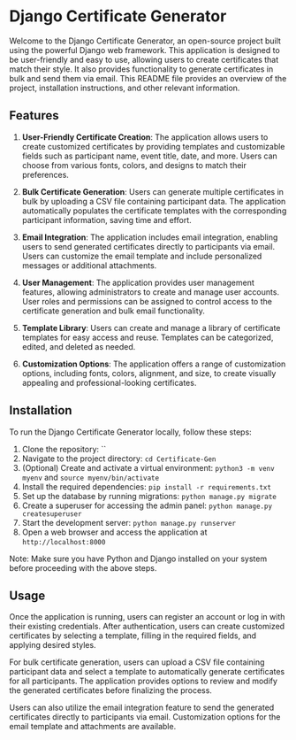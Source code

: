 # Django Certificate Generator

Welcome to the Django Certificate Generator, an open-source project built using the powerful Django web framework. This application is designed to be user-friendly and easy to use, allowing users to create certificates that match their style. It also provides functionality to generate certificates in bulk and send them via email. This README file provides an overview of the project, installation instructions, and other relevant information.

## Features

1. **User-Friendly Certificate Creation**: The application allows users to create customized certificates by providing templates and customizable fields such as participant name, event title, date, and more. Users can choose from various fonts, colors, and designs to match their preferences.

2. **Bulk Certificate Generation**: Users can generate multiple certificates in bulk by uploading a CSV file containing participant data. The application automatically populates the certificate templates with the corresponding participant information, saving time and effort.

3. **Email Integration**: The application includes email integration, enabling users to send generated certificates directly to participants via email. Users can customize the email template and include personalized messages or additional attachments.

4. **User Management**: The application provides user management features, allowing administrators to create and manage user accounts. User roles and permissions can be assigned to control access to the certificate generation and bulk email functionality.

5. **Template Library**: Users can create and manage a library of certificate templates for easy access and reuse. Templates can be categorized, edited, and deleted as needed.

6. **Customization Options**: The application offers a range of customization options, including fonts, colors, alignment, and size, to create visually appealing and professional-looking certificates.

## Installation

To run the Django Certificate Generator locally, follow these steps:

1. Clone the repository: ``
2. Navigate to the project directory: `cd Certificate-Gen`
3. (Optional) Create and activate a virtual environment: `python3 -m venv myenv` and `source myenv/bin/activate`
4. Install the required dependencies: `pip install -r requirements.txt`
5. Set up the database by running migrations: `python manage.py migrate`
6. Create a superuser for accessing the admin panel: `python manage.py createsuperuser`
7. Start the development server: `python manage.py runserver`
8. Open a web browser and access the application at `http://localhost:8000`

Note: Make sure you have Python and Django installed on your system before proceeding with the above steps.

## Usage

Once the application is running, users can register an account or log in with their existing credentials. After authentication, users can create customized certificates by selecting a template, filling in the required fields, and applying desired styles.

For bulk certificate generation, users can upload a CSV file containing participant data and select a template to automatically generate certificates for all participants. The application provides options to review and modify the generated certificates before finalizing the process.

Users can also utilize the email integration feature to send the generated certificates directly to participants via email. Customization options for the email template and attachments are available.

